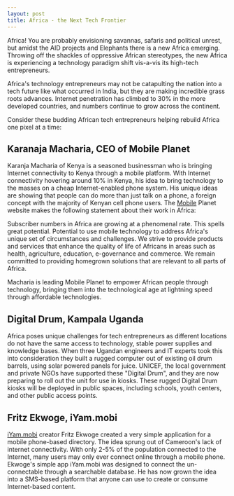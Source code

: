 ```yaml
---
layout: post
title: Africa - the Next Tech Frontier
---
```


Africa! You are probably envisioning savannas, safaris and political unrest, but amidst the AID projects and Elephants there is a new Africa emerging. Throwing off the shackles of oppressive African stereotypes, the new Africa is experiencing a technology paradigm shift vis-a-vis its high-tech entrepreneurs.

Africa's technology entrepreneurs may not be catapulting the nation into a tech future like what occurred in India, but they are making incredible grass roots advances. Internet penetration has climbed to 30% in the more developed countries, and numbers continue to grow across the continent.

Consider these budding African tech entrepreneurs helping rebuild Africa one pixel at a time:

## Karanaja Macharia, CEO of Mobile Planet

Karanja Macharia of Kenya is a seasoned businessman who is bringing Internet connectivity to Kenya through a mobile platform. With Internet connectivity hovering around 10% in Kenya, his idea to bring technology to the masses on a cheap Internet-enabled phone system. His unique ideas are showing that people can do more than just talk on a phone, a foreign concept with the majority of Kenyan cell phone users.  The <a href="http://www.mobileplanet.co.ke/">Mobile</a> Planet website makes the following statement about their work in Africa:

Subscriber numbers in Africa are growing at a phenomenal rate. This spells great potential. Potential to use mobile technology to address Africa's unique set of circumstances and challenges. We strive to provide products and services that enhance the quality of life of Africans in areas such as health, agriculture, education, e-governance and commerce. We remain committed to providing homegrown solutions that are relevant to all parts of Africa.

Macharia is leading Mobile Planet to empower African people through technology, bringing them into the technological age at lightning speed through affordable technologies.

## Digital Drum, Kampala Uganda

Africa poses unique challenges for tech entrepreneurs as different locations do not have the same access to technology, stable power supplies and knowledge bases. When three Ugandan engineers and IT experts took this into consideration they built a rugged computer out of existing oil drum barrels, using solar powered panels for juice. UNICEF, the local government and private NGOs have supported these "Digital Drum", and they are now preparing to roll out the unit for use in kiosks. These rugged Digital Drum kiosks will be deployed in public spaces, including schools, youth centers, and other public access points. 

## Fritz Ekwoge, iYam.mobi

<a href="http://iyam.mobi/login">iYam.mobi</a> creator Fritz Ekwoge created a very simple application for a mobile phone-based directory. The idea sprung out of Cameroon's lack of internet connectivity. With only 2-5% of the population connected to the Internet, many users may only ever connect online through a mobile phone. Ekwoge's simple app iYam.mobi was designed to connect the un-connectable through a searchable database. He has now grown the idea into a SMS-based platform that anyone can use to create or consume Internet-based content.

